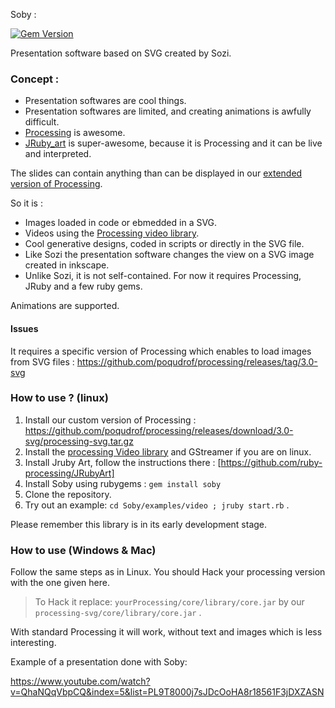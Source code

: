 Soby :

[![Gem Version](https://badge.fury.io/rb/soby.svg)](https://badge.fury.io/rb/soby)


Presentation software based on SVG created by Sozi.

### Concept :

* Presentation softwares are cool things.
* Presentation softwares are limited, and creating animations is
  awfully difficult.
* [Processing](http://processing.org) is awesome.
* [JRuby_art](https://github.com/jashkenas/ruby-processing) is
  super-awesome, because it is Processing and it can be live and
  interpreted.


The slides can contain anything than can be displayed in our [extended 
version of Processing](https://github.com/poqudrof/processing/releases/tag/3.0-svg).

So it is :
- Images loaded in code or ebmedded in a SVG. 
- Videos using the [Processing video library](https://github.com/processing/processing-video).
- Cool generative designs, coded in scripts or directly in the SVG file. 
- Like Sozi the presentation software changes the view on a SVG image created in inkscape.
- Unlike Sozi, it is not self-contained. For now it requires Processing, JRuby and a few ruby gems. 

Animations are supported.

#### Issues

It requires a specific version of Processing which enables to load
images from SVG files : 
https://github.com/poqudrof/processing/releases/tag/3.0-svg


### How to use ?  (linux) 

 1. Install our custom version of Processing : https://github.com/poqudrof/processing/releases/download/3.0-svg/processing-svg.tar.gz
 2. Install the [processing Video library](https://github.com/processing/processing-video) and GStreamer if you are on linux. 
 3. Install Jruby Art, follow the instructions there : [https://github.com/ruby-processing/JRubyArt]
 4. Install Soby using rubygems : `gem install soby`
 5. Clone the repository.
 6. Try out an example: `cd Soby/examples/video ; jruby start.rb`  . 



Please remember this library is in its early development stage.

### How to use (Windows & Mac) 

Follow the same steps as in Linux. You should Hack your processing version with the one given here. 

>To Hack it replace: 
> `yourProcessing/core/library/core.jar` by our `processing-svg/core/library/core.jar` . 

With standard Processing it will work, without text and images which is less interesting.

Example of a presentation done with Soby:

https://www.youtube.com/watch?v=QhaNQqVbpCQ&index=5&list=PL9T8000j7sJDcOoHA8r18561F3jDXZASN

